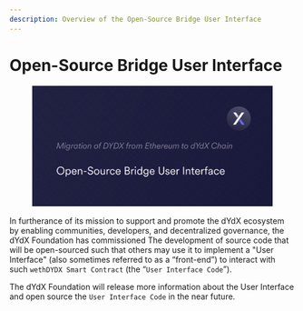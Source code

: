 ```yaml
---
description: Overview of the Open-Source Bridge User Interface
---
```


# Open-Source Bridge User Interface

<figure><img src="../.gitbook/assets/Open-Source Bridge User Interface.png" alt=""><figcaption></figcaption></figure>

In furtherance of its mission to support and promote the dYdX ecosystem by enabling communities, developers, and decentralized governance, the dYdX Foundation has commissioned The development of source code that will be open-sourced such that others may use it to implement a "User Interface" (also sometimes referred to as a “front-end”) to interact with such `wethDYDX Smart Contract` (the “`User Interface Code`”).

The dYdX Foundation will release more information about the User Interface and open source the `User Interface Code` in the near future.&#x20;
